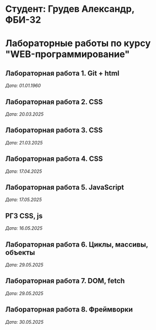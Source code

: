 # Студент: Грудев Александр, ФБИ-32

# Лабораторные работы по курсу "WEB-программирование"

## Лабораторная работа 1. Git + html

*Дата: 01.01.1960*

## Лабораторная работа 2. CSS

*Дата: 20.03.2025*

## Лабораторная работа 3. CSS

*Дата: 21.03.2025*

## Лабораторная работа 4. CSS

*Дата: 17.04.2025*

## Лабораторная работа 5. JavaScript

*Дата: 17.05.2025*

## РГЗ CSS, js

*Дата: 16.05.2025*

## Лабораторная работа 6. Циклы, массивы, объекты

*Дата: 29.05.2025*

## Лабораторная работа 7. DOM, fetch

*Дата: 29.05.2025*

## Лабораторная работа 8. Фреймворки

*Дата: 30.05.2025* 